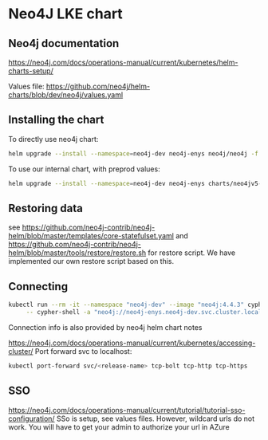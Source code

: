 # Neo4J LKE chart

## Neo4j documentation

<https://neo4j.com/docs/operations-manual/current/kubernetes/helm-charts-setup/>

Values file:
<https://github.com/neo4j/helm-charts/blob/dev/neo4j/values.yaml>

## Installing the chart

To directly use neo4j chart:

```bash
helm upgrade --install --namespace=neo4j-dev neo4j-enys neo4j/neo4j -f neo4j-values.yaml --render-subchart-notes
```

To use our internal chart, with preprod values:

```bash
helm upgrade --install --namespace=neo4j-dev neo4j-enys charts/neo4jv5-internal -f charts/neo4jv5-internal/values.preprod.yaml --render-subchart-notes
```

## Restoring data

see <https://github.com/neo4j-contrib/neo4j-helm/blob/master/templates/core-statefulset.yaml> and <https://github.com/neo4j-contrib/neo4j-helm/blob/master/tools/restore/restore.sh> for restore script.
We have implemented our own restore script based on this.

## Connecting

```bash
kubectl run --rm -it --namespace "neo4j-dev" --image "neo4j:4.4.3" cypher-shell \
     -- cypher-shell -a "neo4j://neo4j-enys.neo4j-dev.svc.cluster.local:7687" -u neo4j -p "PASSWORD"
```

Connection info is also provided by neo4j helm chart notes

<https://neo4j.com/docs/operations-manual/current/kubernetes/accessing-cluster/>
Port forward svc to localhost:

```bash
kubectl port-forward svc/<release-name> tcp-bolt tcp-http tcp-https
```

## SSO

<https://neo4j.com/docs/operations-manual/current/tutorial/tutorial-sso-configuration/>
SSo is setup, see values files.
However, wildcard urls do not work.
You will have to get your admin to authorize your url in AZure
